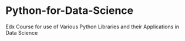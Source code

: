 # Python-for-Data-Science
Edx Course for use of Various Python Libraries and their Applications in Data Science
